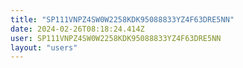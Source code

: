 ```yaml
---
title: "SP111VNPZ4SW0W2258KDK95088833YZ4F63DRE5NN"
date: 2024-02-26T08:18:24.414Z
user: SP111VNPZ4SW0W2258KDK95088833YZ4F63DRE5NN
layout: "users"
---
```

    